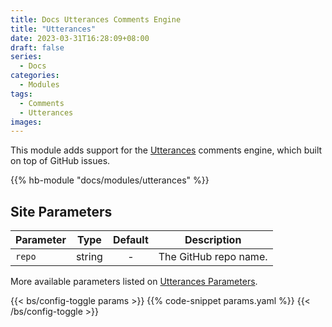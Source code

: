 ```yaml
---
title: Docs Utterances Comments Engine
title: "Utterances"
date: 2023-03-31T16:28:09+08:00
draft: false
series:
  - Docs
categories:
  - Modules
tags:
  - Comments
  - Utterances
images:
---
```


This module adds support for the [Utterances](https://utteranc.es) comments engine, which built on top of GitHub issues.

<!--more-->

{{% hb-module "docs/modules/utterances" %}}

## Site Parameters

| Parameter |  Type  | Default | Description           |
| --------- | :----: | :-----: | --------------------- |
| `repo`    | string |    -    | The GitHub repo name. |

More available parameters listed on [Utterances Parameters](https://hugomods.com/en/docs/comment-engines/utterances/#site-parameters).

{{< bs/config-toggle params >}}
{{% code-snippet params.yaml %}}
{{< /bs/config-toggle >}}
